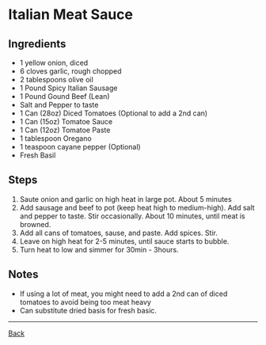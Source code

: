 # Italian Meat Sauce

## Ingredients

- 1 yellow onion, diced
- 6 cloves garlic, rough chopped
- 2 tablespoons olive oil
- 1 Pound Spicy Italian Sausage
- 1 Pound Gound Beef (Lean)
- Salt and Pepper to taste
- 1 Can (28oz) Diced Tomatoes (Optional to add a 2nd can)
- 1 Can (15oz) Tomatoe Sauce
- 1 Can (12oz) Tomatoe Paste
- 1 tablespoon Oregano
- 1 teaspoon cayane pepper (Optional)
- Fresh Basil 

## Steps

1. Saute onion and garlic on high heat in large pot. About 5 minutes
2. Add sausage and beef to pot (keep heat high to medium-high). Add salt and pepper to taste. Stir occasionally. About 10 minutes, until meat is browned.
3. Add all cans of tomatoes, sause, and paste. Add spices. Stir.
4. Leave on high heat for 2-5 minutes, until sauce starts to bubble.
5. Turn heat to low and simmer for 30min - 3hours. 

## Notes
- If using a lot of meat, you might need to add a 2nd can of diced tomatoes to avoid being too meat heavy
- Can substitute dried basis for fresh basic. 

---
[Back](../readme.md)
